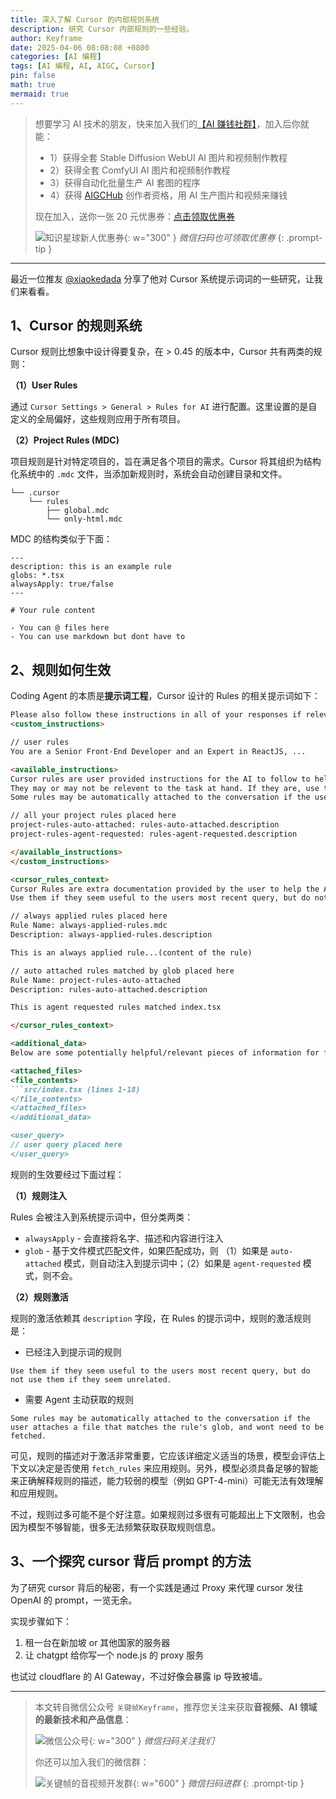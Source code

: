 ```yaml
---
title: 深入了解 Cursor 的内部规则系统
description: 研究 Cursor 内部规则的一些经验。
author: Keyframe
date: 2025-04-06 08:08:08 +0800
categories: [AI 编程]
tags: [AI 编程, AI, AIGC, Cursor]
pin: false
math: true
mermaid: true
---
```



>想要学习 AI 技术的朋友，快来加入我们的<a href="https://t.zsxq.com/nd3Wj" target="_blank" rel="noopener noreferrer">【AI 赚钱社群】</a>，加入后你就能：
>
>- 1）获得全套 Stable Diffusion WebUI AI 图片和视频制作教程
>- 2）获得全套 ComfyUI AI 图片和视频制作教程
>- 3）获得自动化批量生产 AI 套图的程序
>- 4）获得 <a href="https://www.aigchub.ai" target="_blank" rel="noopener noreferrer">AIGCHub</a> 创作者资格，用 AI 生产图片和视频来赚钱
>
>现在加入，送你一张 20 元优惠券：<a href="https://t.zsxq.com/nd3Wj" target="_blank" rel="noopener noreferrer">点击领取优惠券</a>
>
>![知识星球新人优惠券](assets/img/aigc-zsxq-coupon.png){: w="300" }
>_微信扫码也可领取优惠券_
{: .prompt-tip }

---

最近一位推友 [@xiaokedada](https://x.com/xiaokedada/status/1908530319856460282?s=46&t=f08eAX6xkfMpRQuEJ6qyQA "@xiaokedada") 分享了他对 Cursor 系统提示词词的一些研究，让我们来看看。


## 1、Cursor 的规则系统

Cursor 规则比想象中设计得要复杂，在 > 0.45 的版本中，Cursor 共有两类的规则：

**（1）User Rules**

通过 `Cursor Settings > General > Rules for AI` 进行配置。这里设置的是自定义的全局偏好，这些规则应用于所有项目。

**（2）Project Rules (MDC)**

项目规则是针对特定项目的，旨在满足各个项目的需求。Cursor 将其组织为结构化系统中的 `.mdc` 文件，当添加新规则时，系统会自动创建目录和文件。

```
└── .cursor
    └── rules
        ├── global.mdc
        └── only-html.mdc
```

MDC 的结构类似于下面：

```
---
description: this is an example rule
globs: *.tsx
alwaysApply: true/false
---

# Your rule content

- You can @ files here
- You can use markdown but dont have to
```

## 2、规则如何生效

Coding Agent 的本质是**提示词工程**，Cursor 设计的 Rules 的相关提示词如下：

```md
Please also follow these instructions in all of your responses if relevant to my query. No need to acknowledge these instructions directly in your response.
<custom_instructions>

// user rules
You are a Senior Front-End Developer and an Expert in ReactJS, ...

<available_instructions>
Cursor rules are user provided instructions for the AI to follow to help work with the codebase.
They may or may not be relevent to the task at hand. If they are, use the fetch_rules tool to fetch the full rule.
Some rules may be automatically attached to the conversation if the user attaches a file that matches the rule's glob, and wont need to be fetched.

// all your project rules placed here
project-rules-auto-attached: rules-auto-attached.description
project-rules-agent-requested: rules-agent-requested.description

</available_instructions>
</custom_instructions>

<cursor_rules_context>
Cursor Rules are extra documentation provided by the user to help the AI understand the codebase.
Use them if they seem useful to the users most recent query, but do not use them if they seem unrelated.

// always applied rules placed here
Rule Name: always-applied-rules.mdc
Description: always-applied-rules.description

This is an always applied rule...(content of the rule)

// auto attached rules matched by glob placed here
Rule Name: project-rules-auto-attached
Description: rules-auto-attached.description

This is agent requested rules matched index.tsx

</cursor_rules_context>

<additional_data>
Below are some potentially helpful/relevant pieces of information for figuring out to respond

<attached_files>
<file_contents>
```src/index.tsx (lines 1-18)
</file_contents>
</attached_files>
</additional_data>

<user_query>
// user query placed here
</user_query>
```

规则的生效要经过下面过程：

**（1）规则注入**

Rules 会被注入到系统提示词中，但分类两类：

- `alwaysApply` - 会直接将名字、描述和内容进行注入
- `glob`  - 基于文件模式匹配文件，如果匹配成功，则 （1）如果是 `auto-attached` 模式，则自动注入到提示词中；（2）如果是 `agent-requested` 模式，则不会。

**（2）规则激活**

规则的激活依赖其 `description` 字段，在 Rules 的提示词中，规则的激活规则是：

- 已经注入到提示词的规则

```
Use them if they seem useful to the users most recent query, but do not use them if they seem unrelated.
```

- 需要 Agent 主动获取的规则

```
Some rules may be automatically attached to the conversation if the user attaches a file that matches the rule's glob, and wont need to be fetched.
```

可见，规则的描述对于激活非常重要，它应该详细定义适当的场景，模型会评估上下文以决定是否使用 `fetch_rules` 来应用规则。另外，模型必须具备足够的智能来正确解释规则的描述，能力较弱的模型（例如 GPT-4-mini）可能无法有效理解和应用规则。

不过，规则过多可能不是个好注意。如果规则过多很有可能超出上下文限制，也会因为模型不够智能，很多无法频繁获取获取规则信息。



## 3、一个探究 cursor 背后 prompt 的方法

为了研究 cursor 背后的秘密，有一个实践是通过 Proxy 来代理 cursor 发往 OpenAI 的 prompt，一览无余。

实现步骤如下：

1. 租一台在新加坡 or 其他国家的服务器
2. 让 chatgpt 给你写一个 node.js 的 proxy 服务

也试过 cloudflare 的 AI Gateway，不过好像会暴露 ip 导致被墙。





---

> 本文转自微信公众号 `关键帧Keyframe`，推荐您关注来获取**音视频、AI 领域的最新技术和产品信息**：
>
>![微信公众号](assets/img/keyframe-mp.jpg){: w="300" }
>_微信扫码关注我们_
>
>你还可以加入我们的微信群：
>
>![关键帧的音视频开发群](assets/img/av-wechat-group.jpg){: w="600" }
>_微信扫码进群_
{: .prompt-tip }

